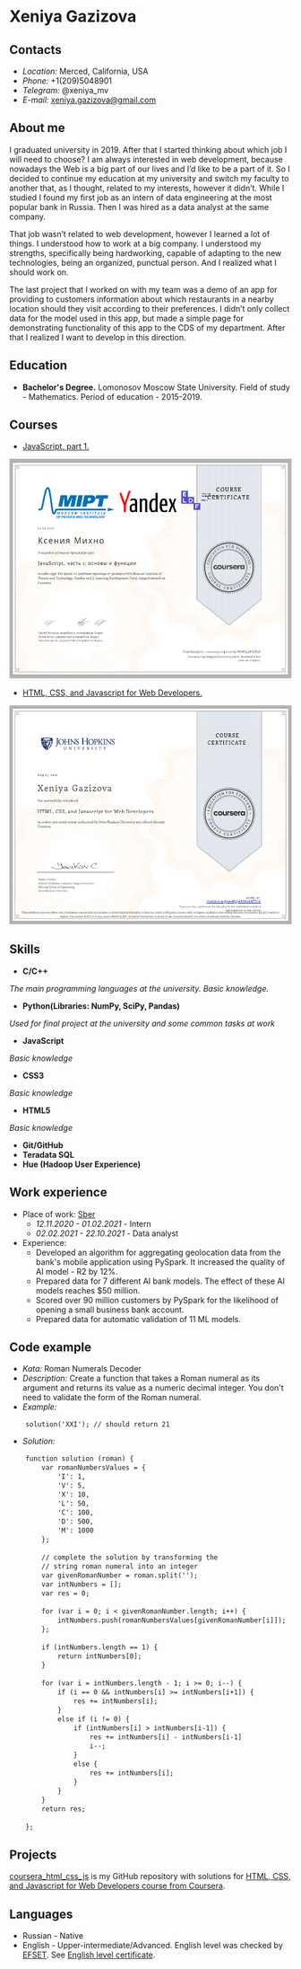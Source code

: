 # Xeniya Gazizova
## Contacts
* *Location:* Merced, California, USA
* *Phone:* +1(209)5048901
* *Telegram:* @xeniya_mv
* *E-mail:* xeniya.gazizova@gmail.com

## About me

I graduated university in 2019. After that I started thinking about which job I will need to choose? I am always interested in web development, because nowadays the Web is a big part of our lives and I’d like to be a part of it. So I decided to continue my education at my university and switch my faculty to another that, as I thought, related to my interests, however it didn’t. While I studied I found my first job as an intern of data engineering at the most popular bank in Russia. Then I was hired as a data analyst at the same company.

That job wasn’t related to web development, however I learned a lot of things. I understood how to work at a big company. I understood my strengths, specifically being hardworking, capable of adapting to the new technologies, being an organized, punctual person. And I realized what I should work on. 

The last project that I worked on with my team was a demo of an app for providing to customers information about which restaurants in a nearby location should they visit according to their preferences. I didn’t only collect data for the model used in this app, but made a simple page for demonstrating functionality of this app to the CDS of my department. After that I realized I want to develop in this direction. 

## Education
* **Bachelor's Degree.** Lomonosov Moscow State University. Field of study - Mathematics. Period of education - 2015-2019.

## Courses
* [JavaScript, part 1.](https://www.coursera.org/learn/javascript-osnovy-i-funktsii)

![Coursera course 1](/images/coursera_js_1.png)

* [HTML, CSS, and Javascript for Web Developers.](https://www.coursera.org/learn/html-css-javascript-for-web-developers)

![Coursera course 2](/images/coursera_html_css_js.png)

## Skills
* **C/C++**

*The main programming languages at the university. Basic knowledge.*
* **Python(Libraries: NumPy, SciPy, Pandas)**

*Used for final project at the university and some common tasks at work*
* **JavaScript**

*Basic knowledge*
* **CSS3**

*Basic knowledge*
* **HTML5**

*Basic knowledge*
* **Git/GitHub**
* **Teradata SQL**
* **Hue (Hadoop User Experience)**

## Work experience
* Place of work: [Sber](www.sberbank.ru)
    - *12.11.2020 - 01.02.2021* - Intern
    - *02.02.2021 - 22.10.2021* - Data analyst
* Experience:
    - Developed an algorithm for aggregating geolocation data from the bank's mobile application using PySpark. It increased the quality of AI model - R2 by 12%.
    - Prepared data for 7 different AI bank models. The effect of these AI models reaches $50 million.
    - Scored over 90 million customers by PySpark for the likelihood of opening a small business bank account.
    - Prepared data for automatic validation of 11 ML models.


## Code example
* *Kata:* Roman Numerals Decoder
* *Description:* Create a function that takes a Roman numeral as its argument and returns its value as a numeric decimal integer. You don't need to validate the form of the Roman numeral.
* *Example:*

```
    solution('XXI'); // should return 21
```
* *Solution:*

```
    function solution (roman) {
        var romanNumbersValues = {
            'I': 1,
            'V': 5,
            'X': 10,
            'L': 50,
            'C': 100,
            'D': 500,
            'M': 1000
        };

        // complete the solution by transforming the
        // string roman numeral into an integer
        var givenRomanNumber = roman.split('');
        var intNumbers = [];
        var res = 0;
    
        for (var i = 0; i < givenRomanNumber.length; i++) {
            intNumbers.push(romanNumbersValues[givenRomanNumber[i]]);
        };
    
        if (intNumbers.length == 1) {
            return intNumbers[0];
        }

        for (var i = intNumbers.length - 1; i >= 0; i--) {
            if (i == 0 && intNumbers[i] >= intNumbers[i+1]) {
                res += intNumbers[i];
            }
            else if (i != 0) {
                if (intNumbers[i] > intNumbers[i-1]) {
                    res += intNumbers[i] - intNumbers[i-1]
                    i--;
                }
                else {
                    res += intNumbers[i];
                }
            }
        }
        return res;

    };
```

## Projects
[coursera_html_css_js](https://github.com/XeniyaMV/coursera_html_css_js) is my GitHub repository with solutions for  [HTML, CSS, and Javascript for Web Developers course from Coursera](https://www.coursera.org/learn/html-css-javascript-for-web-developers).

## Languages
* Russian - Native
* English - Upper-intermediate/Advanced. English level was checked by [EFSET](https://www.efset.org/ef-set-50/).
See [English level certificate](/images/EF%20SET%20Certificate.pdf).
